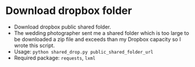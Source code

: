 # Download dropbox folder
- Download dropbox public shared folder. 
- The wedding photographer sent me a shared folder which is too large to be downloaded  a zip file and exceeds than my Dropbox capacity so I wrote this script.
- Usage: `python shared_drop.py public_shared_folder_url`
- Required package: `requests`, `lxml`

